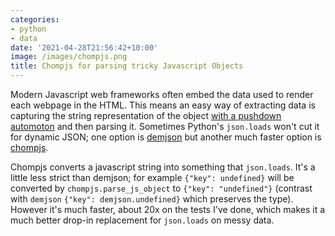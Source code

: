 ```yaml
---
categories:
- python
- data
date: '2021-04-28T21:56:42+10:00'
image: /images/chompjs.png
title: Chompjs for parsing tricky Javascript Objects
---
```


Modern Javascript web frameworks often embed the data used to render each webpage in the HTML.
This means an easy way of extracting data is capturing the string representation of the object [with a pushdown automoton](/parsing-escaped-strings) and then parsing it.
Sometimes Python's `json.loads` won't cut it for dynamic JSON; one option is [demjson](/demjson) but another much faster option is [chompjs](https://github.com/Nykakin/chompjs).

Chompjs converts a javascript string into something that `json.loads`.
It's a little less strict than demjson; for example `{"key": undefined}` will be converted by `chompjs.parse_js_object` to `{"key": "undefined"}` (contrast with `demjson` `{"key": demjson.undefined}` which preserves the type).
However it's much faster, about 20x on the tests I've done, which makes it a much better drop-in replacement for `json.loads` on messy data.